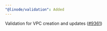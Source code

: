 ```yaml
---
"@linode/validation": Added
---
```


Validation for VPC creation and updates ([#9361](https://github.com/linode/manager/pull/9361))

